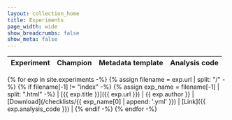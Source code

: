 ```yaml
---
layout: collection_home
title: Experiments
page_width: wide
show_breadcrumbs: false
show_meta: false
---
```


| Experiment | Champion | Metadata template | Analysis code |
| ---------- | -------- | ----------------- | ------------- |
{% for exp in site.experiments -%}
    {% assign filename = exp.url | split: "/" -%}
    {% if filename[-1] != "index" -%}
        {% assign exp_name = filename[-1] | split: ".html" -%}
        | [{{ exp.title }}]({{ exp.url }}) | {{ exp.author }} | [Download](/checklists/{{ exp_name[0] | append: '.yml' }}) | [Link]({{ exp.analysis_code }}) |
    {% endif -%}
{% endfor -%}

